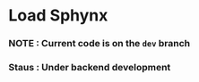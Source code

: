 
# Load Sphynx
### NOTE : Current code is on the `dev` branch 
### Staus : Under backend development
